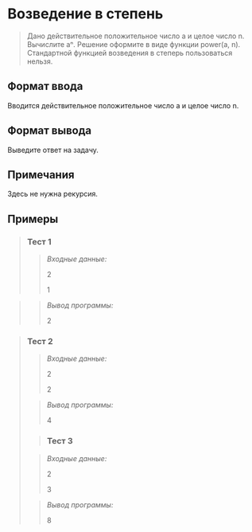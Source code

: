 # Возведение в степень

>Дано действительное положительное число a и целоe число n. Вычислите aⁿ. Решение оформите в виде функции power(a, n). Стандартной функцией возведения в степерь пользоваться нельзя.

## Формат ввода

Вводится действительное положительное число a и целоe число n.

## Формат вывода

Выведите ответ на задачу.

## Примечания

Здесь не нужна рекурсия.

 ## Примеры
>
>### **Тест 1**
>
>>*Входные данные:*
>>
>> 2
>>
>> 1
>>
>> 
>> 
>> 
>>
>> 
>>
>> 
>>
>> 
> 

>>*Вывод программы:*
>>
>> 2
> 

>### Тест 2
>
>>*Входные данные:*
>>
>> 
>>
>> 
>> 2
>> 
>>
>> 2
>>
>> 
>>
>> 
> 
>>*Вывод программы:*
>>
>> 4
> 
> 
> >### Тест 3
>
>>*Входные данные:*
>>
>> 2
>>
>> 
>> 3
>> 
>> 
>>
>> 
>>
>> 
> 
>>*Вывод программы:*
>>
>>8